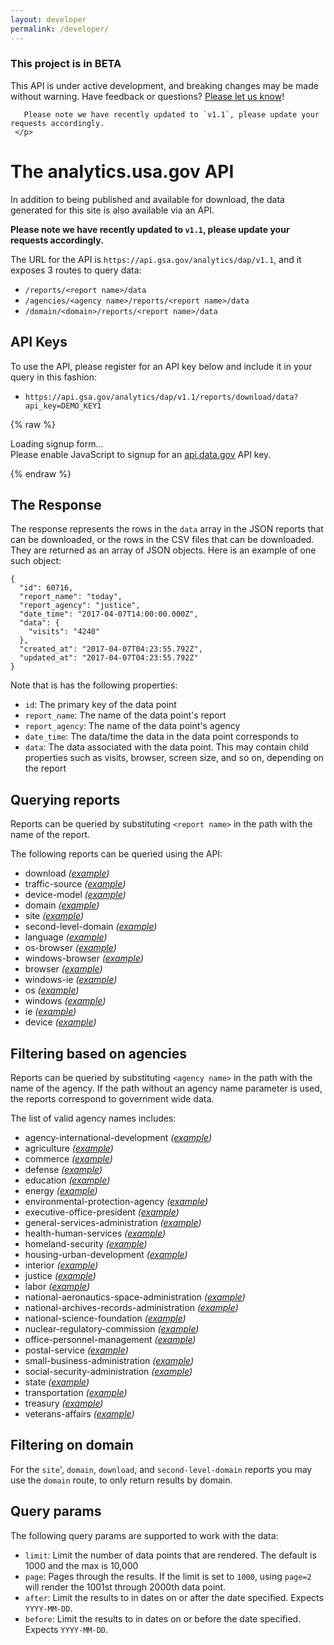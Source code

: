 ```yaml
---
layout: developer
permalink: /developer/
---
```

<!-- Alpha status alert -->
<div class="usa-alert usa-alert-warning" id="site-wide-alert" role="alert">
   <div class="usa-alert-body">
     <h3 class="usa-alert-heading">
       This project is in BETA
     </h3>
     <p class="usa-alert-text">
       This API is under active development, and breaking changes may be made without warning.
       Have feedback or questions? <a href="https://github.com/18F/analytics.usa.gov/issues">Please let us know</a>!

       Please note we have recently updated to `v1.1`, please update your requests accordingly.
     </p>
   </div>
 </div>
<!-- end Alpha status alert -->

# The analytics.usa.gov API

In addition to being published and available for download, the data generated for this site is also available via an API.

**Please note we have recently updated to `v1.1`, please update your requests accordingly.**

The URL for the API is `https://api.gsa.gov/analytics/dap/v1.1`, and it exposes 3 routes to query data:

- `/reports/<report name>/data`
- `/agencies/<agency name>/reports/<report name>/data`
- `/domain/<domain>/reports/<report name>/data`

## API Keys

To use the API, please register for an API key below and include it in your query in this fashion:

- `https://api.gsa.gov/analytics/dap/v1.1/reports/download/data?api_key=DEMO_KEY1`

{% raw %}

<div id="apidatagov_signup">Loading signup form...</div>
<script type="text/javascript">
  /* * * CONFIGURATION VARIABLES: EDIT BEFORE PASTING INTO YOUR WEBPAGE * * */
  var apiUmbrellaSignupOptions = {
    // Pick a short, unique name to identify your site, like 'gsa-auctions'
    // in this example.
    registrationSource: 'gsa-dap-api',

    // Enter the API key you signed up for and specially configured for this
    // API key signup embed form.
    apiKey: 'LQekm6CxhGGrjRGkBsZjJD4R0Rr8sKYRtX1ey4qX',

    // Provide an example URL you want to show to users after they signup.
    // This can be any API endpoint on your server, and you can use the
    // special {{api_key}} variable to automatically substitute in the API
    // key the user just signed up for.
    exampleApiUrl: 'https://api.gsa.gov/analytics/dap/v1/reports/download/data?api_key={{api_key}}',

    // OPTIONAL: Provide extra content to display on the signup confirmation
    // page. This will be displayed below the user's API key and the example
    // API URL are shown. HTML is allowed. Defaults to ""
    // signupConfirmationMessage: '',

    // OPTIONAL: Provide a URL to your own contact page to link to for user
    // support. Defaults to "https://api.data.gov/contact/"
    contactUrl: 'https://github.com/18F/analytics.usa.gov/issues',

    // OPTIONAL: Set to true to verify the user's e-mail address by only
    // sending them their API key via e-mail, and not displaying it on the
    // signup confirmation web page. Defaults to false.
    // verifyEmail: true,

    // OPTIONAL: Set to false to disable sending a welcome e-mail to the
    // user after signing up. Defaults to true.
    // sendWelcomeEmail: false,

    // OPTIONAL: Provide the name of your developer site. This will appear
    // in the subject of the welcome e-mail as "Your {{siteName}} API key".
    // Defaults to "api.data.gov".
    // siteName: 'analytics.usa.gov',

    // OPTIONAL: Provide a custom sender name for who the welcome email
    // appears from. The actual address will be "noreply@api.data.gov", but
    // this will change the name of the displayed sender in this fashion:
    // "{{emailFromName}} <noreply@api.data.gov>". Defaults to "".
    emailFromName: 'analytics.usa.gov',

    // OPTIONAL: Provide an extra input field to ask for the user's website.
    // Defaults to false.
    // websiteInput: true,

    // OPTIONAL: Provide an extra checkbox asking the user to agree to terms
    // and conditions before signing up. Defaults to false.
    // termsCheckbox: true,

    // OPTIONAL: If the terms & conditions checkbox is enabled, link to this
    // URL for your API's terms & conditions. Defaults to "".
    // termsUrl: "https://agency.gov/api-terms/",
  };

  /* * * DON'T EDIT BELOW THIS LINE * * */
  (function() {
    var apiUmbrella = document.createElement('script'); apiUmbrella.type = 'text/javascript'; apiUmbrella.async = true;
    apiUmbrella.src = 'https://api.data.gov/static/javascripts/signup_embed.js';
    (document.getElementsByTagName('head')[0] || document.getElementsByTagName('body')[0]).appendChild(apiUmbrella);
  })();
</script>
<noscript>Please enable JavaScript to signup for an <a href="http://api.data.gov/">api.data.gov</a> API key.</noscript>

{% endraw %}


## The Response

The response represents the rows in the `data` array in the JSON reports that can be downloaded, or the rows in the CSV files that can be downloaded. They are returned as an array of JSON objects. Here is an example of one such object:

```
{
  "id": 60716,
  "report_name": "today",
  "report_agency": "justice",
  "date_time": "2017-04-07T14:00:00.000Z",
  "data": {
    "visits": "4240"
  },
  "created_at": "2017-04-07T04:23:55.792Z",
  "updated_at": "2017-04-07T04:23:55.792Z"
}
```

Note that is has the following properties:

- `id`: The primary key of the data point
- `report_name`: The name of the data point's report
- `report_agency`: The name of the data point's agency
- `date_time`: The data/time the data in the data point corresponds to
- `data`: The data associated with the data point. This may contain child properties such as visits, browser, screen size, and so on, depending on the report

## Querying reports

Reports can be queried by substituting `<report name>` in the path with the name of the report.

The following reports can be queried using the API:

- download  _([example](https://api.gsa.gov/analytics/dap/v1/reports/download/data?api_key=DEMO_KEY1))_
- traffic-source  _([example](https://api.gsa.gov/analytics/dap/v1/reports/traffic-source/data?api_key=DEMO_KEY1))_
- device-model  _([example](https://api.gsa.gov/analytics/dap/v1/reports/device-model/data?api_key=DEMO_KEY1))_
- domain  _([example](https://api.gsa.gov/analytics/dap/v1/reports/domain/data?api_key=DEMO_KEY1))_
- site  _([example](https://api.gsa.gov/analytics/dap/v1/reports/site/data?api_key=DEMO_KEY1))_
- second-level-domain  _([example](https://api.gsa.gov/analytics/dap/v1/reports/second-level-domain/data?api_key=DEMO_KEY1))_
- language  _([example](https://api.gsa.gov/analytics/dap/v1/reports/language/data?api_key=DEMO_KEY1))_
- os-browser  _([example](https://api.gsa.gov/analytics/dap/v1/reports/os-browser/data?api_key=DEMO_KEY1))_
- windows-browser  _([example](https://api.gsa.gov/analytics/dap/v1/reports/windows-browser/data?api_key=DEMO_KEY1))_
- browser  _([example](https://api.gsa.gov/analytics/dap/v1/reports/browser/data?api_key=DEMO_KEY1))_
- windows-ie  _([example](https://api.gsa.gov/analytics/dap/v1/reports/windows-ie/data?api_key=DEMO_KEY1))_
- os  _([example](https://api.gsa.gov/analytics/dap/v1/reports/os/data?api_key=DEMO_KEY1))_
- windows  _([example](https://api.gsa.gov/analytics/dap/v1/reports/windows/data?api_key=DEMO_KEY1))_
- ie  _([example](https://api.gsa.gov/analytics/dap/v1/reports/ie/data?api_key=DEMO_KEY1))_
- device  _([example](https://api.gsa.gov/analytics/dap/v1/reports/device/data?api_key=DEMO_KEY1))_

## Filtering based on agencies

Reports can be queried by substituting `<agency name>` in the path with the name of the agency. If the path without an agency name parameter is used, the reports correspond to government wide data.

The list of valid agency names includes:

- agency-international-development  _([example](https://api.gsa.gov/analytics/dap/v1/agencies/agency-international-development/reports/site/data?api_key=DEMO_KEY1))_
- agriculture  _([example](https://api.gsa.gov/analytics/dap/v1/agencies/agriculture/reports/site/data?api_key=DEMO_KEY1))_
- commerce  _([example](https://api.gsa.gov/analytics/dap/v1/agencies/commerce/reports/site/data?api_key=DEMO_KEY1))_
- defense  _([example](https://api.gsa.gov/analytics/dap/v1/agencies/defense/reports/site/data?api_key=DEMO_KEY1))_
- education  _([example](https://api.gsa.gov/analytics/dap/v1/agencies/education/reports/site/data?api_key=DEMO_KEY1))_
- energy  _([example](https://api.gsa.gov/analytics/dap/v1/agencies/energy/reports/site/data?api_key=DEMO_KEY1))_
- environmental-protection-agency  _([example](https://api.gsa.gov/analytics/dap/v1/agencies/environmental-protection-agency/reports/site/data?api_key=DEMO_KEY1))_
- executive-office-president  _([example](https://api.gsa.gov/analytics/dap/v1/agencies/executive-office-president/reports/site/data?api_key=DEMO_KEY1))_
- general-services-administration  _([example](https://api.gsa.gov/analytics/dap/v1/agencies/general-services-administration/reports/site/data?api_key=DEMO_KEY1))_
- health-human-services  _([example](https://api.gsa.gov/analytics/dap/v1/agencies/health-human-services/reports/site/data?api_key=DEMO_KEY1))_
- homeland-security  _([example](https://api.gsa.gov/analytics/dap/v1/agencies/homeland-security/reports/site/data?api_key=DEMO_KEY1))_
- housing-urban-development  _([example](https://api.gsa.gov/analytics/dap/v1/agencies/housing-urban-development/reports/site/data?api_key=DEMO_KEY1))_
- interior  _([example](https://api.gsa.gov/analytics/dap/v1/agencies/interior/reports/site/data?api_key=DEMO_KEY1))_
- justice  _([example](https://api.gsa.gov/analytics/dap/v1/agencies/justice/reports/site/data?api_key=DEMO_KEY1))_
- labor  _([example](https://api.gsa.gov/analytics/dap/v1/agencies/labor/reports/site/data?api_key=DEMO_KEY1))_
- national-aeronautics-space-administration  _([example](https://api.gsa.gov/analytics/dap/v1/agencies/national-aeronautics-space-administration/reports/site/data?api_key=DEMO_KEY1))_
- national-archives-records-administration  _([example](https://api.gsa.gov/analytics/dap/v1/agencies/national-archives-records-administration/reports/site/data?api_key=DEMO_KEY1))_
- national-science-foundation  _([example](https://api.gsa.gov/analytics/dap/v1/agencies/national-science-foundation/reports/site/data?api_key=DEMO_KEY1))_
- nuclear-regulatory-commission  _([example](https://api.gsa.gov/analytics/dap/v1/agencies/nuclear-regulatory-commission/reports/site/data?api_key=DEMO_KEY1))_
- office-personnel-management  _([example](https://api.gsa.gov/analytics/dap/v1/agencies/office-personnel-management/reports/site/data?api_key=DEMO_KEY1))_
- postal-service  _([example](https://api.gsa.gov/analytics/dap/v1/agencies/postal-service/reports/site/data?api_key=DEMO_KEY1))_
- small-business-administration  _([example](https://api.gsa.gov/analytics/dap/v1/agencies/small-business-administration/reports/site/data?api_key=DEMO_KEY1))_
- social-security-administration  _([example](https://api.gsa.gov/analytics/dap/v1/agencies/social-security-administration/reports/site/data?api_key=DEMO_KEY1))_
- state  _([example](https://api.gsa.gov/analytics/dap/v1/agencies/state/reports/site/data?api_key=DEMO_KEY1))_
- transportation  _([example](https://api.gsa.gov/analytics/dap/v1/agencies/transportation/reports/site/data?api_key=DEMO_KEY1))_
- treasury  _([example](https://api.gsa.gov/analytics/dap/v1/agencies/treasury/reports/site/data?api_key=DEMO_KEY1))_
- veterans-affairs  _([example](https://api.gsa.gov/analytics/dap/v1/agencies/veterans-affairs/reports/site/data?api_key=DEMO_KEY1))_

## Filtering on domain
For the `site`', `domain`, `download`, and `second-level-domain` reports you may use the `domain` route, to only return results by domain.

## Query params

The following query params are supported to work with the data:

- `limit`: Limit the number of data points that are rendered. The default is 1000 and the max is 10,000
- `page`: Pages through the results. If the limit is set to `1000`, using `page=2` will render the 1001st through 2000th data point.
- `after`: Limit the results to in dates on or after the date specified. Expects `YYYY-MM-DD`. 
- `before`: Limit the results to in dates on or before the date specified. Expects `YYYY-MM-DD`.
